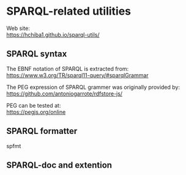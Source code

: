 # SPARQL-related utilities

Web site:<br>
https://hchiba1.github.io/sparql-utils/

## SPARQL syntax
The EBNF notation of SPARQL is extracted from:<br>
https://www.w3.org/TR/sparql11-query/#sparqlGrammar

The PEG expression of SPARQL grammer was originally provided by:<br>
https://github.com/antoniogarrote/rdfstore-js/

PEG can be tested at:<br>
https://pegjs.org/online

## SPARQL formatter
spfmt

## SPARQL-doc and extention
